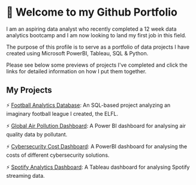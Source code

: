# 👋 Welcome to my Github Portfolio

I am an aspiring data analyst who recently completed a 12 week data analytics bootcamp and I am now looking to land my first job in this field.

The purpose of this profile is to serve as a portfolio of data projects I have created using Microsoft PowerBI, Tableau, SQL & Python.

Please see below some previews of projects I've completed and click the links for detailed information on how I put them together.

## My Projects

⚡ [Football Analytics Database](https://github.com/joecockman/Football-Analytics-Project): An SQL-based project analyzing an imaginary football league I created, the ELFL.
  
⚡ [Global Air Pollution Dashboard](https://github.com/joecockman/Global-Air-Pollution-Dashboard): A Power BI dashboard for analysing air quality data by pollutant.
  
⚡ [Cybersecurity Cost Dashboard](https://github.com/joecockman/Cybersecurity-Cost-Dashboard): A PowerBI dashboard for analysing the costs of different cybersecurity solutions.

⚡ [Spotify Analytics Dashboard](https://github.com/joecockman/Spotify-Analytics-Dashboard): A Tableau dashboard for analysing Spotify streaming data.





<!--
**joecockman/joecockman** is a ✨ _special_ ✨ repository because its `README.md` (this file) appears on your GitHub profile.

Here are some ideas to get you started:\

Hi there 👋

- 🔭 I’m currently working on ...
- 🌱 I’m currently learning ...
- 👯 I’m looking to collaborate on ...
- 🤔 I’m looking for help with ...
- 💬 Ask me about ...
- 📫 How to reach me: ...
- 😄 Pronouns: ...
- ⚡ Fun fact: ...
-->
